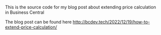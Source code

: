 This is the source code for my blog post about extending price calculation in Business Central

The blog post can be found here http://bcdev.tech/2022/12/19/how-to-extend-price-calculation/
